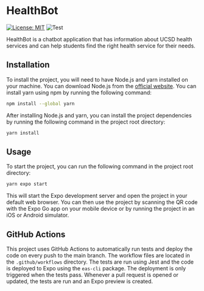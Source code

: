 # HealthBot

[![License: MIT](https://img.shields.io/badge/License-MIT-yellow.svg)](https://opensource.org/licenses/MIT)
![Test](badge.svg)

HealthBot is a chatbot application that has information about UCSD health services and can help students find the right health service for their needs.

## Installation

To install the project, you will need to have Node.js and yarn installed on your machine. You can download Node.js from the [official website](https://nodejs.org/en/). You can install yarn using npm by running the following command:

```bash
npm install --global yarn
```

After installing Node.js and yarn, you can install the project dependencies by running the following command in the project root directory:

```bash
yarn install
```

## Usage

To start the project, you can run the following command in the project root directory:

```bash
yarn expo start
```

This will start the Expo development server and open the project in your default web browser. You can then use the project by scanning the QR code with the Expo Go app on your mobile device or by running the project in an iOS or Android simulator.

## GitHub Actions

This project uses GitHub Actions to automatically run tests and deploy the code on every push to the main branch. The workflow files are located in the `.github/workflows` directory. The tests are run using Jest and the code is deployed to Expo using the `eas-cli` package. The deployment is only triggered when the tests pass. Whenever a pull request is opened or updated, the tests are run and an Expo preview is created.
